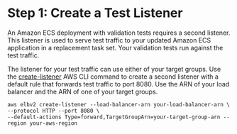 # Step 1: Create a Test Listener<a name="tutorial-ecs-with-hooks-create-second-listener"></a>

 An Amazon ECS deployment with validation tests requires a second listener\. This listener is used to serve test traffic to your updated Amazon ECS application in a replacement task set\. Your validation tests run against the test traffic\. 

 The listener for your test traffic can use either of your target groups\. Use the [create\-listener](https://docs.aws.amazon.com/cli/latest/reference/elbv2/create-listener.html) AWS CLI command to create a second listener with a default rule that forwards test traffic to port 8080\. Use the ARN of your load balancer and the ARN of one of your target groups\.

```
aws elbv2 create-listener --load-balancer-arn your-load-balancer-arn \
--protocol HTTP --port 8080 \
--default-actions Type=forward,TargetGroupArn=your-target-group-arn --region your-aws-region
```